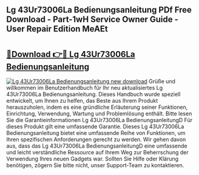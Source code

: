 ## Lg 43Ur73006La Bedienungsanleitung PDf Free Download - Part-1wH Service Owner Guide - User Repair Edition MeAEt

# <h2><a href="http://df5kq7j.blite.top/?on=Lg+43Ur73006La+Bedienungsanleitung">🔗Download 👉🔴 Lg 43Ur73006La Bedienungsanleitung</a></h2>

[![Lg 43Ur73006La Bedienungsanleitung new download](https://i.imgur.com/lujVjoI.png)](http://df5kq7j.blite.top/?on=Lg+43Ur73006La+Bedienungsanleitung)
Grüße und willkommen im Benutzerhandbuch für Ihr neu aktualisiertes Lg 43Ur73006La Bedienungsanleitung. Dieses Handbuch wurde speziell entwickelt, um Ihnen zu helfen, das Beste aus Ihrem Produkt herauszuholen, indem es eine gründliche Erläuterung seiner Funktionen, Einrichtung, Verwendung, Wartung und Problemlösung enthält. Bitte lesen Sie die Garantieinformationen Lg 43Ur73006La BedienungsanleitungD Für dieses Produkt gilt eine umfassende Garantie. Dieses Lg 43Ur73006La Bedienungsanleitung bietet eine umfassende Reihe von Funktionen, um Ihren spezifischen Anforderungen gerecht zu werden. Wir gehen davon aus, dass das Lg 43Ur73006La BedienungsanleitungD eine umfassende und leicht verständliche Ressource auf Ihrem Weg zur Beherrschung der Verwendung Ihres neuen Gadgets war. Sollten Sie Hilfe oder Klärung benötigen, zögern Sie bitte nicht, unser Support-Team zu kontaktieren.
